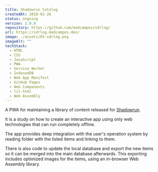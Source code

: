 ```yaml
---
title: Shadowrun Catalog
createdAt: 2018-02-26
status: ongoing
version: 2.0.0
repository: https://github.com/madcampos/sdrlog/
url: https://sdrlog.madcampos.dev/
image: ./assets/05-sdrlog.png
imageAlt: ""
techStack:
  - HTML
  - CSS
  - JavaScript
  - PWA
  - Service Worker
  - IndexedDB
  - Web App Manifest
  - GitHub Pages
  - Web Components
  - lit-html
  - Web Assembly
---
```

A PWA for maintaining a library of content released for [Shadowrun](https://en.wikipedia.org/wiki/Shadowrun).

It is a study on how to create an interactive app using only web technologies that can run completely offline.

The app provides deep integration with the user's operation system by reading folder with the listed items and linking to them.

There is also code to update the local database and export the new items so it can be merged into the main database afterwards. This exporting includes optimized images for the items, using an in-browser Web Assembly library.
